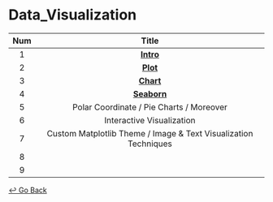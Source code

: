 # Data_Visualization

| Num  |                            Title                             |
| :--: | :----------------------------------------------------------: |
|  1   | **[Intro](https://github.com/lisy0123/Boostcamp_AI_Tech/blob/main/Data_Visualization/01_intro.pdf)** |
|  2   | **[Plot](https://github.com/lisy0123/Boostcamp_AI_Tech/blob/main/Data_Visualization/02_Plot.pdf)** |
|  3   | **[Chart](https://github.com/lisy0123/Boostcamp_AI_Tech/blob/main/Data_Visualization/03_Chart.pdf)** |
|  4   | **[Seaborn](https://github.com/lisy0123/Boostcamp_AI_Tech/blob/main/Data_Visualization/md/04_Seaborn.md)** |
|  5   |           Polar Coordinate / Pie Charts / Moreover           |
|  6   |                  Interactive Visualization                   |
|  7   | Custom Matplotlib Theme / Image & Text Visualization Techniques |
|  8   |                                                              |
|  9   |                                                              |



[↩️ Go Back](https://github.com/lisy0123/Boostcamp_AI_Tech)